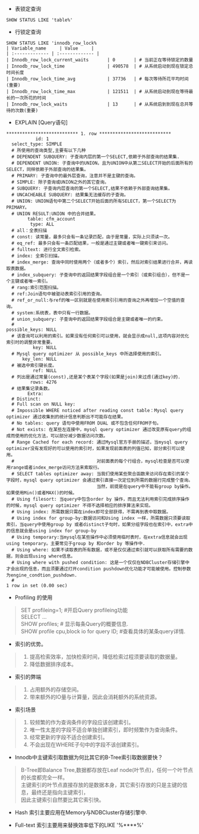 * 表锁定查询
```
SHOW STATUS LIKE 'table%'
```

* 行锁定查询
```
SHOW STATUS LIKE 'innodb_row_lock%
| Variable_name     | Value     |
| :------------- | :------------- |
| Innodb_row_lock_current_waits       | 0       | # 当前正在等待锁定的数量
| Innodb_row_lock_time                | 490578  | # 从系统启动到现在锁定总时间长度
| Innodb_row_lock_time_avg            | 37736   | # 每次等待所花平均时间(重要)
| Innodb_row_lock_time_max            | 121511  | # 从系统启动到现在等待最长的一次所花的时间
| Innodb_row_lock_waits               | 13      | # 从系统启到到现在总共等待的次数(重要)
```

* EXPLAIN [Query语句]
```
*************************** 1. row ***************************
           id: 1
  select_type: SIMPLE
  # 所使用的查询类型,主要有以下几种
  # DEPENDENT SUBQUERY: 子查询内层的第一个SELECT,依赖于外部查询的结果集.
  # DEPENDENT UNION: 子查询中的UNION，且为UNION中从第二SELECT开始的后面所有的SELECT，同样依赖于外部查询的结果集。
  # PRIMARY: 子查询中的最外层查询，注意并不是主键的查询。
  # SIMPLE: 除子查询或UNION之外的其它查询。
  # SUBQUERY: 子查询内层查询的第一个SELECT,结果不依赖于外部查询结果集。
  # UNCACHEABLE SUBQUERY: 结果集无法缓存的子查询。
  # UNION: UNION语句中第二个SELECT开始后面的所有SELECT，第一个SELECT为PRIMARY。
  # UNION RESULT:UNION 中的合并结果。
        table: cfm_account
         type: ALL
  # all：全表扫描
  # const: 读常量，最多只会有一条记录匹配，由于是常量，实际上只须读一次。
  # eq_ref: 最多只会有一条匹配结果，一般是通过主键或者唯一键索引来访问。
  # fulltext: 进行全文索引检索。
  # index: 全索引扫描。
  # index_merge: 查询中同时使用两个（或者多个）索引，然后对索引结果进行合并，再读取表数据。
  # index_subquery: 子查询中的返回结果字段组合是一个索引（或索引组合），但不是一个主键或者唯一索引。
  # rang:索引范围扫描。
  # ref:Join语句中被驱动表索引引用的查询。
  # ref_or_null:与ref的唯一区别就是在使用索引引用的查询之外再增加一个空值的查询。
  # system:系统表，表中只有一行数据。
  # union_subquery: 子查询中的返回结果字段组合是主键或者唯一的约束。
  #      
possible_keys: NULL
  # 该查询可以利用的索引。如果没有任何索引可以使用，就会显示成null,这项内容对优化索引时的调整非常重要。
          key: NULL
  # Mysql query optimizer 从 possible_keys 中所选择使用的索引。        
      key_len: NULL
  # 被选中索引键长度。
          ref: NULL
  # 列出是通过常量(const),还是某个表某个字段(如果是join)来过虑(通过key)的.
         rows: 4276
  # 结果集记录条数。
        Extra:
  # Distinct:
  # Full scan on NULL key:
  # Impossible WHERE noticed after reading const table：Mysql query optimizer 通过收集到的统计信息判断出不可能存在结果。
  # No tables: query 语句中使用FROM DUAL 或不包含任何FROM子句。
  # Not exists: 在某些左连接中，mysql query optimizer 通过改变原有query的组成而使用的优化方法，可以部分减少数据访问次数。
  # Range Cached for each record: 通过Mysql官方手册的描述，当mysql query optimizer没有发现好的可以使用的索引时，如果发现前面表的列值已知，部分索引可以使用。
  #                               对前面表的每个行组合，mysql检查是否可以使用range或者index_merge访问方法来索取行。
  # SELECT tables optimizer away: 当我们使用某些聚合函数来访问存在索引的某个字段时，mysql query optimizer 会通过索引直接一次定位到所需的数据行完成整个查询。
                                  当然，前提是在query中不能有group by操作。如果使用Min()或者MAX()的时候。
  # Using filesort: 当query中包含order by 操作，而且无法利用索引完成排序操作的时候，mysql query optimizer 不得不选择相应的排序算法来实现。
  # Using index: 所需数据只需在index即可全部获得，不需再到表中取数据。
  # Using index for group-by:数据访问和Using index 一样，所需数据只须要读取索引，当query中使用group by 或者distinct子句时，如果分组字段也在索引中，extra中的信息就会是using index for group-by
  # Using temporary:当mysql在某些操作中必须使用临时表时，在extra信息就会出现using temporary。主要常见于group by 和order by 等操作中.
  # Using where: 如果不读取表的所有数据，或不是仅仅通过索引就可以获取所有需要的数据，则会出现using where信息。
  # Using where with pushed condition: 这是一个仅仅在NDBCluster存储引擎中才会出现的信息，而且须要通过打开condition pushdown优化功能才可能被使用。控制参数为engine_condtion_pushdown.
  #      
1 row in set (0.00 sec)
```

* Profiling 的使用
>SET profileing=1; #开启Query profileing功能  
>SELECT ...  
>SHOW profiles;   # 显示每条Query的概要信息.  
>SHOW profile cpu,block io for query ID; #查看具体的某条query详情.  

* 索引的优势。  
>1. 提高检索效率，加快检索时间，降低检索过程须要读取的数据量。
>2. 降低数据排序成本。

* 索引的弊端
>1. 占用额外的存储空间。
>2. 带来额外的IO量与计算量，因此会消耗额外的系统资源。

* 索引场景
>1. 较频繁的作为查询条件的字段应该创建索引。
>2. 唯一性太差的字段不适合单独创建索引，即时频繁作为查询条件。
>3. 经常更新的字段不适合创建索引。
>4. 不会出现在WHERE子句中的字段不该创建索引。

* Innodb中主键索引取数据为何比其它的B-Tree索引取数据要快？
>B-Tree即Balance Tree,数据都存放在Leaf node(叶节点)，任何一个叶节点的长度都完全一样。  
>主键索引的叶节点直接存放的是数据本身，其它索引存放的只是主键的信息，最终还是指向主键索引，  
>因此主键索引自然要比其它索引快。

* Hash 索引主要应用在Memory与NDBCluster存储引擎中.  

* Full-text 索引主要用来替换效率低下的LIKE '%****%'
